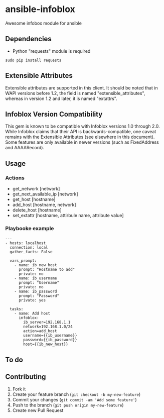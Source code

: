 # ansible-infoblox
Awesome infobox module for ansible

## Dependencies

- Python "requests" module is required
```
sudo pip install requests
```

## Extensible Attributes

Extensible attributes are supported in this client.  It should be noted that in WAPI versions before 1.2,  the field is named "extensible_attributes", whereas in version 1.2 and later, it is named "extattrs". 

## Infoblox Version Compatibility

This gem is known to be compatible with Infoblox versions 1.0 through 2.0.  While Infoblox claims that their API is backwards-compatible, one caveat remains with the Extensible Attributes (see elsewhere in this document).  Some features are only available in newer versions (such as FixedAddress and AAAARecord).

## Usage
### Actions
- get_network [network]
- get_next_available_ip [network] 
- get_host [hostname]
- add_host [hostname, network]
- delete_host [hostname]
- set_extattr [hostname, attirbule name, attribute value]

### Playbooke example
```
---
- hosts: localhost
  connection: local
  gather_facts: False

  vars_prompt:
    - name: ib_new_host
      prompt: "Hostname to add"
      private: no
    - name: ib_username
      prompt: "Username"
      private: no
    - name: ib_password
      prompt: "Password"
      private: yes

  tasks:
    - name: Add host
      infoblox:
        ib_server=192.168.1.1
        network=192.168.1.0/24
        action=add_host
        username={{ib_username}}
        password={{ib_password}}
        host={{ib_new_host}}
```

## To do

## Contributing

1. Fork it
2. Create your feature branch (`git checkout -b my-new-feature`)
3. Commit your changes (`git commit -am 'Add some feature'`)
4. Push to the branch (`git push origin my-new-feature`)
5. Create new Pull Request
